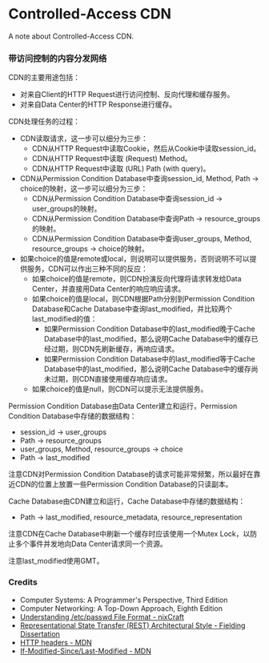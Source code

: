 # Controlled-Access CDN
A note about Controlled-Access CDN.

### 带访问控制的内容分发网络

CDN的主要用途包括：
- 对来自Client的HTTP Request进行访问控制、反向代理和缓存服务。
- 对来自Data Center的HTTP Response进行缓存。

CDN处理任务的过程：
- CDN读取请求，这一步可以细分为三步：
  - CDN从HTTP Request中读取Cookie，然后从Cookie中读取session_id。
  - CDN从HTTP Request中读取 (Request) Method。
  - CDN从HTTP Request中读取 (URL) Path (with query)。
- CDN从Permission Condition Database中查询session_id, Method, Path -> choice的映射，这一步可以细分为三步：
  - CDN从Permission Condition Database中查询session_id -> user_groups的映射。
  - CDN从Permission Condition Database中查询Path -> resource_groups的映射。
  - CDN从Permission Condition Database中查询user_groups, Method, resource_groups -> choice的映射。
- 如果choice的值是remote或local，则说明可以提供服务，否则说明不可以提供服务，CDN可以作出三种不同的反应：
  - 如果choice的值是remote，则CDN扮演反向代理将请求转发给Data Center，并直接用Data Center的响应响应请求。
  - 如果choice的值是local，则CDN根据Path分别到Permission Condition Database和Cache Database中查询last_modified，并比较两个last_modified的值：
    - 如果Permission Condition Database中的last_modified晚于Cache Database中的last_modified，那么说明Cache Database中的缓存已经过期，则CDN先刷新缓存，再响应请求。
    - 如果Permission Condition Database中的last_modified等于Cache Database中的last_modified，那么说明Cache Database中的缓存尚未过期，则CDN直接使用缓存响应请求。
  - 如果choice的值是null，则CDN可以提示无法提供服务。

Permission Condition Database由Data Center建立和运行，Permission Condition Database中存储的数据结构：
- session_id -> user_groups
- Path -> resource_groups
- user_groups, Method, resource_groups -> choice
- Path -> last_modified

注意CDN对Permission Condition Database的请求可能非常频繁，所以最好在靠近CDN的位置上放置一些Permission Condition Database的只读副本。

Cache Database由CDN建立和运行，Cache Database中存储的数据结构：
- Path -> last_modified, resource_metadata, resource_representation

注意CDN在Cache Database中刷新一个缓存时应该使用一个Mutex Lock，以防止多个事件并发地向Data Center请求同一个资源。

注意last_modified使用GMT。

### Credits
- Computer Systems: A Programmer's Perspective, Third Edition
- Computer Networking: A Top-Down Approach, Eighth Edition
- [Understanding /etc/passwd File Format - nixCraft](https://www.cyberciti.biz/faq/understanding-etcpasswd-file-format)
- [Representational State Transfer (REST) Architectural Style - Fielding Dissertation](https://ics.uci.edu/~fielding/pubs/dissertation/rest_arch_style.htm)
- [HTTP headers - MDN](https://developer.mozilla.org/en-US/docs/Web/HTTP/Headers)
- [If-Modified-Since/Last-Modified - MDN](https://developer.mozilla.org/en-US/docs/Web/HTTP/Headers/If-Modified-Since)
